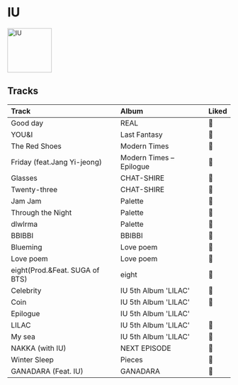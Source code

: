 
# IU


<img src="https://i.scdn.co/image/ab6761610000e5eb006ff3c0136a71bfb9928d34" alt="IU" width="100" />

## Tracks

| Track                          | Album                   | Liked   |
|:-------------------------------|:------------------------|:--------|
| Good day                       | REAL                    | 💚       |
| YOU&I                          | Last Fantasy            | 💚       |
| The Red Shoes                  | Modern Times            | 💚       |
| Friday (feat.Jang Yi-jeong)    | Modern Times – Epilogue | 💚       |
| Glasses                        | CHAT-SHIRE              | 💚       |
| Twenty-three                   | CHAT-SHIRE              | 💚       |
| Jam Jam                        | Palette                 | 💚       |
| Through the Night              | Palette                 | 💚       |
| dlwlrma                        | Palette                 | 💚       |
| BBIBBI                         | BBIBBI                  | 💚       |
| Blueming                       | Love poem               | 💚       |
| Love poem                      | Love poem               | 💚       |
| eight(Prod.&Feat. SUGA of BTS) | eight                   | 💚       |
| Celebrity                      | IU 5th Album 'LILAC'    | 💚       |
| Coin                           | IU 5th Album 'LILAC'    | 💚       |
| Epilogue                       | IU 5th Album 'LILAC'    |         |
| LILAC                          | IU 5th Album 'LILAC'    | 💚       |
| My sea                         | IU 5th Album 'LILAC'    | 💚       |
| NAKKA (with IU)                | NEXT EPISODE            | 💚       |
| Winter Sleep                   | Pieces                  | 💚       |
| GANADARA (Feat. IU)            | GANADARA                | 💚       |